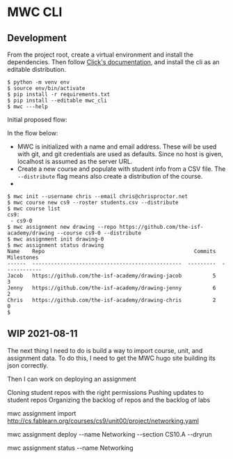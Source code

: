 # MWC CLI

## Development


From the project root, create a virtual environment and install the
dependencies. Then follow 
[Click's documentation](https://click.palletsprojects.com/en/8.0.x/#documentation), 
and install the cli as an editable distribution.

```
$ python -m venv env
$ source env/bin/activate
$ pip install -r requirements.txt
$ pip install --editable mwc_cli
$ mwc ---help
```

Initial proposed flow:

In the flow below:

- MWC is initialized with a name and email address. These will be used with git,
  and git credentials are used as defaults. Since no host is given, localhost is
  assumed as the server URL.
- Create a new course and populate with student info from a CSV file. The
  `--distribute` flag means also create a distribution of the course.
- 

```
$ mwc init --username chris --email chris@chrisproctor.net
$ mwc course new cs9 --roster students.csv --distribute
$ mwc course list
cs9:
 - cs9-0
$ mwc assignment new drawing --repo https://github.com/the-isf-academy/drawing --course cs9-0 --distribute
$ mwc assignment init drawing-0
$ mwc assignment status drawing
Name    Repo                                                Commits    Milestones
------  ------------------------------------------------  ---------  ------------
Jacob   https://github.com/the-isf-academy/drawing-jacob          5             3
Jenny   https://github.com/the-isf-academy/drawing-jenny          6             2
Chris   https://github.com/the-isf-academy/drawing-chris          2             0
$
```

## WIP 2021-08-11

The next thing I need to do is build a way to import course, unit, and
assignment data. To do this, I need to get the MWC hugo site building its json
correctly. 

Then I can work on deploying an assignment

Cloning student repos with the right permissions
Pushing updates to student repos
Organizing the backlog of repos and the backlog of labs

mwc assignment import http://cs.fablearn.org/courses/cs9/unit00/project/networking.yaml

mwc assignment deploy --name Networking --section CS10.A --dryrun

mwc assignment status --name Networking
